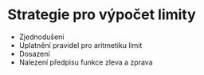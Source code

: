 # Strategie pro výpočet limity

- Zjednodušení
- Uplatnění pravidel pro aritmetiku limit
- Dosazení
- Nalezení předpisu funkce zleva a zprava